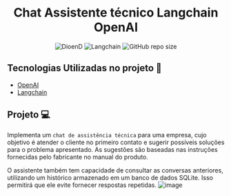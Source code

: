<h1 align="center">Chat Assistente técnico Langchain OpenAI</h1>
<!-- <h1 align="center"><img src="" height="60" width="65" alt="" /> NLW 07º HEAT</h1> -->

<p align="center">
    <img src="https://img.shields.io/static/v1?label=DioenD&message=DEV&color=d2cca1&labelColor=757780" alt="DioenD">
    <img src="https://img.shields.io/static/v1?label=IA&message=Langchain&color=6b46b5&labelColor=31312e" alt="Langchain">
    <img alt="GitHub repo size" src="https://img.shields.io/github/repo-size/DioenDJS/Chat-Assistente-tecnico-langchain" >
</p>

## Tecnologias Utilizadas no projeto :construction:

- [OpenAI](https://platform.openai.com/docs/overview) 
- [Langchain](https://python.langchain.com/docs/introduction/) 

## Projeto :computer:
Implementa um `chat de assistência técnica` para uma empresa, cujo objetivo é atender o cliente no primeiro contato e sugerir possíveis soluções para o problema apresentado. As sugestões são baseadas nas instruções fornecidas pelo fabricante no manual do produto.

O assistente também tem capacidade de consultar as conversas anteriores, utilizando um histórico armazenado em um banco de dados SQLite. Isso permitirá que ele evite fornecer respostas repetidas.
![image](https://github.com/user-attachments/assets/be6b4c22-b6a4-4c72-bad8-88cf63562ff5)
